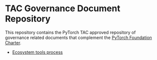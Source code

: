 # TAC Governance Document Repository

This repository contains the PyTorch TAC approved repository of governance related documents that complement the [PyTorch Foundation Charter][charter].

- [Ecosystem tools process](./PyTorch_Ecosystem_Process.md)


[charter]: https://pytorch.org/assets/pytorch-foundation-charter-04052023.pdf
